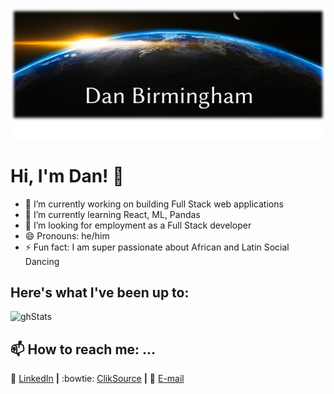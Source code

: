 
<!--
**dgbirm/dgbirm** is a ✨ _special_ ✨ repository because its `README.md` (this file) appears on your GitHub profile.
-->

![banner]

# Hi, I'm Dan! 👋 

- 🔭 I’m currently working on building Full Stack web applications
- 🌱 I’m currently learning React, ML, Pandas
- 👯 I’m looking for employment as a Full Stack developer
- 😄 Pronouns: he/him
- ⚡ Fun fact: I am super passionate about African and Latin Social Dancing

## Here's what I've been up to:
![ghStats]


## 📫 How to reach me: ...
:necktie: [LinkedIn][LinkedIn] **|** 
:bowtie: [ClikSource][ClikSource] **|**
:e-mail: [E-mail][E-mail]


[banner]: https://raw.githubusercontent.com/dgbirm/dgbirm/master/GHorizonBanner.png
[ghStats]: https://github-readme-stats.vercel.app/api?username=dgbirm&&show_icons=true&title_color=ffffff&icon_color=bb2acf&text_color=daf7dc&bg_color=151515
[LinkedIn]: https://www.linkedin.com/in/dan-birmingham/
[Cliksource]: https://apps.cliksource.com/jumpprofessional/coverPage/DanielBirmingham
[E-mail]: mailto:dgbirm@gmail.com

